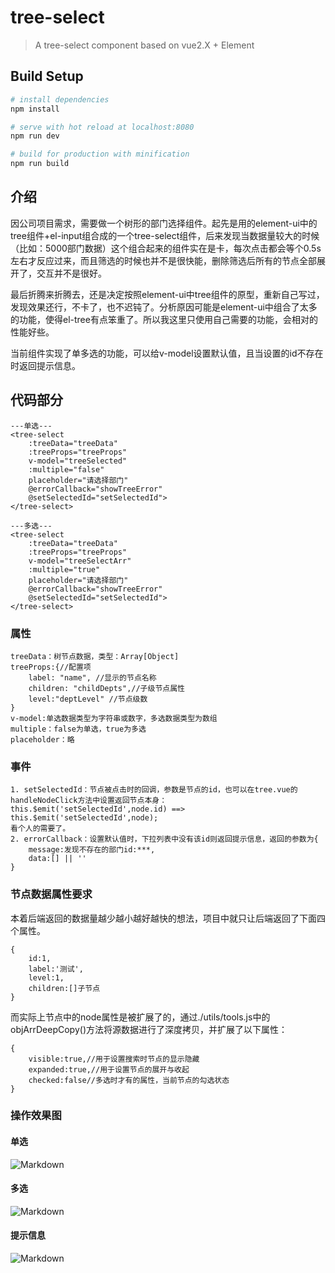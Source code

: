 # tree-select

> A tree-select component based on vue2.X + Element


## Build Setup

``` bash
# install dependencies
npm install

# serve with hot reload at localhost:8080
npm run dev

# build for production with minification
npm run build
```

## 介绍
因公司项目需求，需要做一个树形的部门选择组件。起先是用的element-ui中的tree组件+el-input组合成的一个tree-select组件，后来发现当数据量较大的时候（比如：5000部门数据）这个组合起来的组件实在是卡，每次点击都会等个0.5s左右才反应过来，而且筛选的时候也并不是很快能，删除筛选后所有的节点全部展开了，交互并不是很好。

最后折腾来折腾去，还是决定按照element-ui中tree组件的原型，重新自己写过，发现效果还行，不卡了，也不迟钝了。分析原因可能是element-ui中组合了太多的功能，使得el-tree有点笨重了。所以我这里只使用自己需要的功能，会相对的性能好些。

当前组件实现了单多选的功能，可以给v-model设置默认值，且当设置的id不存在时返回提示信息。


## 代码部分
    ---单选---
    <tree-select
        :treeData="treeData"
        :treeProps="treeProps"
        v-model="treeSelected"
        :multiple="false"
        placeholder="请选择部门"
        @errorCallback="showTreeError"
        @setSelectedId="setSelectedId">
    </tree-select>

    ---多选---
    <tree-select
        :treeData="treeData"
        :treeProps="treeProps"
        v-model="treeSelectArr"
        :multiple="true"
        placeholder="请选择部门"
        @errorCallback="showTreeError"
        @setSelectedId="setSelectedId">
    </tree-select>

### 属性
	treeData：树节点数据，类型：Array[Object]
	treeProps:{//配置项
        label: "name", //显示的节点名称
        children: "childDepts",//子级节点属性
        level:"deptLevel" //节点级数
    }
    v-model:单选数据类型为字符串或数字，多选数据类型为数组
    multiple：false为单选，true为多选
    placeholder：略

### 事件
	1. setSelectedId：节点被点击时的回调，参数是节点的id，也可以在tree.vue的handleNodeClick方法中设置返回节点本身：
	this.$emit('setSelectedId',node.id) ==>
	this.$emit('setSelectedId',node);
	看个人的需要了。
    2. errorCallback：设置默认值时，下拉列表中没有该id则返回提示信息，返回的参数为{
        message:发现不存在的部门id:***,
        data:[] || ''
    }

### 节点数据属性要求
本着后端返回的数据量越少越小越好越快的想法，项目中就只让后端返回了下面四个属性。

	{
		id:1,
		label:'测试',
		level:1,
		children:[]子节点
	}
而实际上节点中的node属性是被扩展了的，通过./utils/tools.js中的objArrDeepCopy()方法将源数据进行了深度拷贝，并扩展了以下属性：

	{
		visible:true,//用于设置搜索时节点的显示隐藏
		expanded:true,//用于设置节点的展开与收起
        checked:false//多选时才有的属性，当前节点的勾选状态
	}

### 操作效果图
#### 单选 ####
![Markdown](http://i2.muimg.com/1949/46cd392b73c2a92d.gif)
#### 多选 ####
![Markdown](http://i4.buimg.com/1949/6a73cba69b44b68b.gif)
#### 提示信息 ####
![Markdown](http://i4.buimg.com/1949/6474d05355f43deb.gif)
